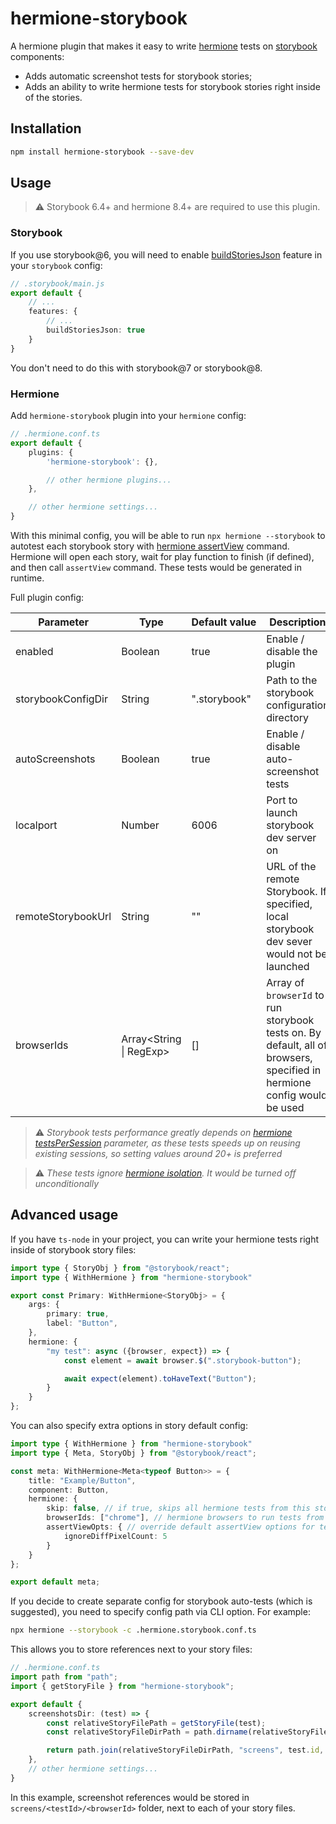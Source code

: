 # hermione-storybook

A hermione plugin that makes it easy to write [hermione](https://github.com/gemini-testing/hermione) tests on [storybook](https://github.com/storybookjs/storybook) components:
- Adds automatic screenshot tests for storybook stories;
- Adds an ability to write hermione tests for storybook stories right inside of the stories.

## Installation

```bash
npm install hermione-storybook --save-dev
```

## Usage

> ⚠️ Storybook 6.4+ and hermione 8.4+ are required to use this plugin.

### Storybook

If you use storybook@6, you will need to enable [buildStoriesJson](https://storybook.js.org/docs/6.4/configure/overview#feature-flags) feature in your `storybook` config:

```ts
// .storybook/main.js
export default {
    // ...
    features: {
        // ...
        buildStoriesJson: true
    }
}
```

You don't need to do this with storybook@7 or storybook@8.

### Hermione

Add `hermione-storybook` plugin into your `hermione` config:

```ts
// .hermione.conf.ts
export default {
    plugins: {
        'hermione-storybook': {},

        // other hermione plugins...
    },

    // other hermione settings...
}
```

With this minimal config, you will be able to run `npx hermione --storybook` to autotest each storybook story with [hermione assertView](https://github.com/gemini-testing/hermione#assertview) command. Hermione will open each story, wait for play function to finish (if defined), and then call `assertView` command. These tests would be generated in runtime.

Full plugin config:

| **Parameter**      | **Type**                | **Default&nbsp;value** | **Description**                                                             |
| ------------------ | ----------------------- | ---------------------- | --------------------------------------------------------------------------- |
| enabled	         | Boolean                 | true                   | Enable / disable the plugin                                                                      |
| storybookConfigDir | String                  | ".storybook"           | Path to the storybook configuration directory                                                                   |
| autoScreenshots	 | Boolean                 | true                   | Enable / disable auto-screenshot tests                                                                       |
| localport	         | Number                  | 6006                   | Port to launch storybook dev server on                                                                          |
| remoteStorybookUrl | String                  | ""                     | URL of the remote Storybook. If specified, local storybook dev sever would not be launched                             |
| browserIds         | Array<String \| RegExp> | []                     | Array of `browserId` to run storybook tests on. By default, all of browsers, specified in hermione config would be used |

> ⚠️ *Storybook tests performance greatly depends on [hermione testsPerSession](https://github.com/gemini-testing/hermione#testspersession) parameter, as these tests speeds up on reusing existing sessions, so setting values around 20+ is preferred*

> ⚠️ *These tests ignore [hermione isolation](https://github.com/gemini-testing/hermione#isolation). It would be turned off unconditionally*

## Advanced usage

If you have `ts-node` in your project, you can write your hermione tests right inside of storybook story files:

```ts
import type { StoryObj } from "@storybook/react";
import type { WithHermione } from "hermione-storybook"

export const Primary: WithHermione<StoryObj> = {
    args: {
        primary: true,
        label: "Button",
    },
    hermione: {
        "my test": async ({browser, expect}) => {
            const element = await browser.$(".storybook-button");

            await expect(element).toHaveText("Button");
        }
    }
};
```

You can also specify extra options in story default config:

```ts
import type { WithHermione } from "hermione-storybook"
import type { Meta, StoryObj } from "@storybook/react";

const meta: WithHermione<Meta<typeof Button>> = {
    title: "Example/Button",
    component: Button,
    hermione: {
        skip: false, // if true, skips all hermione tests from this story file
        browserIds: ["chrome"], // hermione browsers to run tests from this story file
        assertViewOpts: { // override default assertView options for tests from this file
            ignoreDiffPixelCount: 5
        }
    }
};

export default meta;
```

If you decide to create separate config for storybook auto-tests (which is suggested), you need to specify config path via CLI option. For example:

```bash
npx hermione --storybook -c .hermione.storybook.conf.ts
```

This allows you to store references next to your story files:

```ts
// .hermione.conf.ts
import path from "path";
import { getStoryFile } from "hermione-storybook";

export default {
    screenshotsDir: (test) => {
        const relativeStoryFilePath = getStoryFile(test);
        const relativeStoryFileDirPath = path.dirname(relativeStoryFilePath);

        return path.join(relativeStoryFileDirPath, "screens", test.id, test.browserId);
    },
    // other hermione settings...
}
```

In this example, screenshot references would be stored in `screens/<testId>/<browserId>` folder, next to each of your story files.
